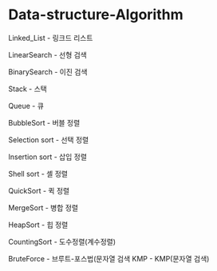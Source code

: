 ﻿# Data-structure-Algorithm
 
Linked_List   - 링크드 리스트
 
LinearSearch  - 선형 검색

BinarySearch  - 이진 검색

Stack - 스택

Queue - 큐

BubbleSort - 버블 정렬

Selection sort - 선택 정렬

Insertion sort - 삽입 정렬

Shell sort - 셸 정렬

QuickSort - 퀵 정렬

MergeSort - 병합 정렬

HeapSort - 힙 정렬

CountingSort - 도수정렬(계수정렬)

BruteForce - 브루트-포스법(문자열 검색
KMP - KMP(문자열 검색)
